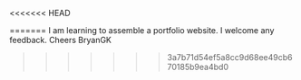 <<<<<<< HEAD

=======
I am learning to assemble a portfolio website. I welcome any feedback. Cheers BryanGK
>>>>>>> 3a7b71d54ef5a8cc9d68ee49cb670185b9ea4bd0
